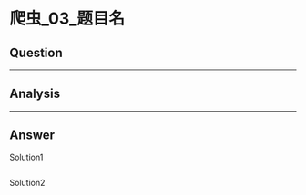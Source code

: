 # 爬虫_03_题目名


## Question


----

## Analysis


----

## Answer
Solution1
```python

```

Solution2
```python

```